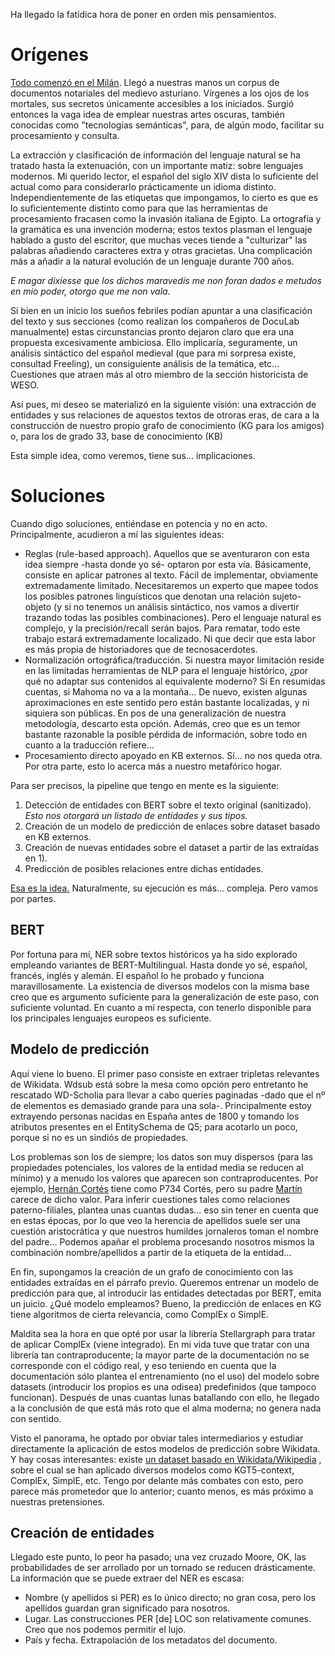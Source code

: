 Ha llegado la fatídica hora de poner en orden mis pensamientos.

# Orígenes

[Todo comenzó en el Milán](https://www.youtube.com/watch?v=FDNiE5CKuSw). Llegó a nuestras manos un corpus de documentos notariales del medievo asturiano. Vírgenes a los ojos de los mortales, sus secretos únicamente accesibles a los iniciados.
Surgió entonces la vaga idea de emplear nuestras artes oscuras, también conocidas como "tecnologías semánticas", para, de algún modo, facilitar su procesamiento y consulta. 

La extracción y clasificación de información del lenguaje natural se ha tratado hasta la extenuación, con un importante matiz: sobre lenguajes modernos. Mi querido lector, el español del siglo XIV dista lo suficiente del actual como para considerarlo prácticamente un idioma distinto.
Independientemente de las etiquetas que impongamos, lo cierto es que es lo suficientemente distinto como para que las herramientas de procesamiento fracasen como la invasión italiana de Egipto.
La ortografía y la gramática es una invención moderna; estos textos plasman el lenguaje hablado a gusto del escritor, que muchas veces tiende a "culturizar" las palabras añadiendo caracteres extra y otras gracietas. Una complicación más a añadir a la natural evolución de un lenguaje durante 700 años.

_E magar dixiesse que los dichos maravedís me non foran dados e metudos en mio poder, otorgo que me non vala._

Si bien en un inicio los sueños febriles podían apuntar a una clasificación del texto y sus secciones (como realizan los compañeros de DocuLab manualmente) estas circunstancias pronto dejaron claro que era una propuesta excesivamente ambiciosa.
Ello implicaría, seguramente, un análisis sintáctico del español medieval (que para mi sorpresa existe, consultad Freeling), un consiguiente análisis de la temática, etc... Cuestiones que atraen más al otro miembro de la sección historicista de WESO.

Así pues, mi deseo se materializó en la siguiente visión: una extracción de entidades y sus relaciones de aquestos textos de otroras eras, de cara a la construcción de nuestro propio grafo de conocimiento (KG para los amigos) o, para los de grado 33, base de conocimiento (KB)

Esta simple idea, como veremos, tiene sus... implicaciones.

# Soluciones

Cuando digo soluciones, entiéndase en potencia y no en acto. Principalmente, acudieron a mí las siguientes ideas:
* Reglas (rule-based approach). Aquellos que se aventuraron con esta idea siempre -hasta donde yo sé- optaron por esta vía. Básicamente, consiste en aplicar patrones al texto. Fácil de implementar, obviamente extremadamente limitado.
  Necesitaremos un experto que mapee todos los posibles patrones linguísticos que denotan una relación sujeto-objeto (y si no tenemos un análisis sintáctico, nos vamos a divertir trazando todas las posibles combinaciones). Pero el lenguaje natural es complejo, y la precisión/recall serán bajos.
  Para rematar, todo este trabajo estará extremadamente localizado. Ni que decir que esta labor es más propia de historiadores que de tecnosacerdotes.
* Normalización ortográfica/traducción. Si nuestra mayor limitación reside en las limitadas herramientas de NLP para el lenguaje histórico, ¿por qué no adaptar sus contenidos al equivalente moderno? Si En resumidas cuentas, si Mahoma no va a la montaña...
  De nuevo, existen algunas aproximaciones en este sentido pero están bastante localizadas, y ni siquiera son públicas. En pos de una generalización de nuestra metodología, descarto esta opción. Además, creo que es un temor bastante razonable la posible pérdida de información, sobre todo en cuanto a la traducción refiere...
* Procesamiento directo apoyado en KB externos. Sí... no nos queda otra. Por otra parte, esto lo acerca más a nuestro metafórico hogar.

Para ser precisos, la pipeline que tengo en mente es la siguiente:

1. Detección de entidades con BERT sobre el texto original (sanitizado). _Esto nos otorgará un listado de entidades y sus tipos._
2. Creación de un modelo de predicción de enlaces sobre dataset basado en KB externos.
3. Creación de nuevas entidades sobre el dataset a partir de las extraídas en 1).
4. Predicción de posibles relaciones entre dichas entidades.

[Esa es la idea.](https://www.youtube.com/watch?v=jbMyybiLbdE) Naturalmente, su ejecución es más... compleja. Pero vamos por partes.

## BERT

Por fortuna para mí, NER sobre textos históricos ya ha sido explorado empleando variantes de BERT-Multilingual. Hasta donde yo sé, español, francés, inglés y alemán. El español lo he probado y funciona maravillosamente. La existencia de diversos modelos con la misma base creo que es argumento suficiente para la generalización de este paso, con suficiente voluntad. En cuanto a mí respecta, con tenerlo disponible para los principales lenguajes europeos es suficiente.

## Modelo de predicción

Aquí viene lo bueno. El primer paso consiste en extraer tripletas relevantes de Wikidata. Wdsub está sobre la mesa como opción pero entretanto he rescatado WD-Scholia para llevar a cabo queries paginadas -dado que el nº de elementos es demasiado grande para una sola-. Principalmente estoy extrayendo personas nacidas en España antes de 1800 y tomando los atributos presentes en el EntitySchema de Q5; para acotarlo un poco, porque si no es un sindiós de propiedades.

Los problemas son los de siempre; los datos son muy dispersos (para las propiedades potenciales, los valores de la entidad media se reducen al mínimo) y a menudo los valores que aparecen son contraproducentes. Por ejemplo, [Hernán Cortés](https://www.wikidata.org/wiki/Q7326) tiene como P734 Cortés, pero su padre [Martín](https://www.wikidata.org/wiki/Q50824534) carece de dicho valor. Para inferir cuestiones tales como relaciones paterno-filiales, plantea unas cuantas dudas... eso sin tener en cuenta que en estas épocas, por lo que veo la herencia de apellidos suele ser una cuestión aristocrática y que nuestros humildes jornaleros toman el nombre del padre... Podemos apañar el problema procesando nosotros mismos la combinación nombre/apellidos a partir de la etiqueta de la entidad...

En fin, supongamos la creación de un grafo de conocimiento con las entidades extraídas en el párrafo previo. Queremos entrenar un modelo de predicción para que, al introducir las entidades detectadas por BERT, emita un juicio. ¿Qué modelo empleamos? Bueno, la predicción de enlaces en KG tiene algoritmos de cierta relevancia, como ComplEx o SimplE. 

Maldita sea la hora en que opté por usar la librería Stellargraph para tratar de aplicar ComplEx (viene integrado). En mi vida tuve que tratar con una librería tan contraproducente; la mayor parte de la documentación no se corresponde con el código real, y eso teniendo en cuenta que la documentación sólo plantea el entrenamiento (no el uso) del modelo sobre datasets (introducir los propios es una odisea) predefinidos (que tampoco funcionan). Después de unas cuantas lunas batallando con ello, he llegado a la conclusión de que está más roto que el alma moderna; no genera nada con sentido.

Visto el panorama, he optado por obviar tales intermediarios y estudiar directamente la aplicación de estos modelos de predicción sobre Wikidata. Y hay cosas interesantes: existe [un dataset basado en Wikidata/Wikipedia](https://paperswithcode.com/sota/link-prediction-on-wikidata5m) , sobre el cual se han aplicado diversos modelos como KGT5-context, ComplEx, SimplE, etc. Tengo por delante más combates con esto, pero parece más prometedor que lo anterior; cuanto menos, es más próximo a nuestras pretensiones.

## Creación de entidades 

Llegado este punto, lo peor ha pasado; una vez cruzado Moore, OK, las probabilidades de ser arrollado por un tornado se reducen drásticamente. La información que se puede extraer del NER es escasa:
* Nombre (y apellidos si PER) es lo único directo; no gran cosa, pero los apellidos guardan gran significado para nosotros.
* Lugar. Las construcciones PER \[de\] LOC son relativamente comunes. Creo que nos podemos permitir el lujo.
* País y fecha. Extrapolación de los metadatos del documento.
